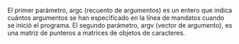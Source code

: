 El primer parámetro, argc (recuento de argumentos) es un entero que indica cuántos argumentos se han especificado en la línea de mandatos cuando se inició el programa. El segundo parámetro, argv (vector de argumento), es una matriz de punteros a matrices de objetos de caracteres.
